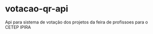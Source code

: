 # votacao-qr-api

Api para sistema de votação dos projetos da feira de profissoes para o CETEP IPIRA

